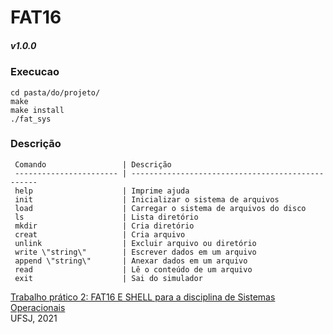 # FAT16
##### v1.0.0 

### Execucao
```
cd pasta/do/projeto/
make
make install
./fat_sys

```
 

### Descrição


     Comando                 | Descrição                                         
     ----------------------- | ------------------------------------------------- 
     help                    | Imprime ajuda                                     
     init                    | Inicializar o sistema de arquivos                 
     load                    | Carregar o sistema de arquivos do disco           
     ls                      | Lista diretório                                   
     mkdir                   | Cria diretório                                     
     creat                   | Cria arquivo                                      
     unlink                  | Excluir arquivo ou diretório                      
     write \"string\"        | Escrever dados em um arquivo                      
     append \"string\"       | Anexar dados em um arquivo                        
     read                    | Lê o conteúdo de um arquivo                        
     exit                    | Sai do simulador                                  

    
[Trabalho prático 2: FAT16 E SHELL para a disciplina de Sistemas Operacionais](TP2_SO.pdf)  
UFSJ, 2021
